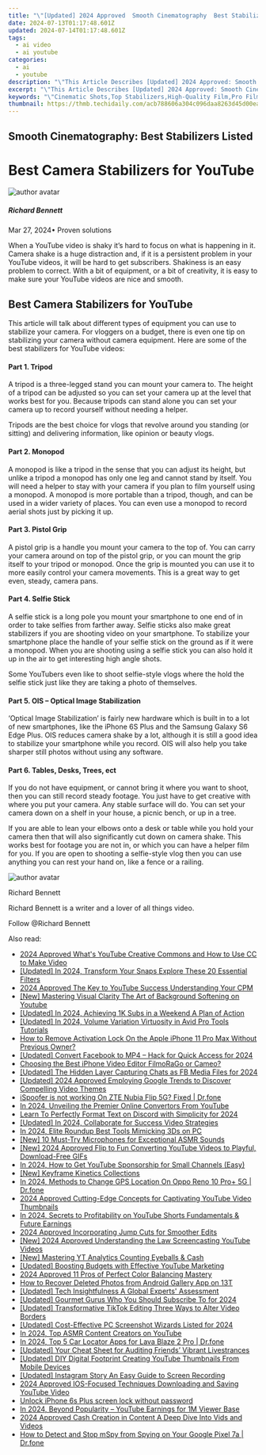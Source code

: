 ```yaml
---
title: "\"[Updated] 2024 Approved  Smooth Cinematography  Best Stabilizers Listed\""
date: 2024-07-13T01:17:48.601Z
updated: 2024-07-14T01:17:48.601Z
tags:
  - ai video
  - ai youtube
categories:
  - ai
  - youtube
description: "\"This Article Describes [Updated] 2024 Approved: Smooth Cinematography: Best Stabilizers Listed\""
excerpt: "\"This Article Describes [Updated] 2024 Approved: Smooth Cinematography: Best Stabilizers Listed\""
keywords: "\"Cinematic Shots,Top Stabilizers,High-Quality Film,Pro Filmmaking Gear,Stabilizer Guide,Smooth Shooting,Best Film Tech\""
thumbnail: https://thmb.techidaily.com/acb788606a304c096daa8263d45d00ea2b9351615c5d83ea5a34a4991c1927bf.jpg
---
```


## Smooth Cinematography: Best Stabilizers Listed

# Best Camera Stabilizers for YouTube

![author avatar](https://images.wondershare.com/filmora/article-images/richard-bennett.jpg)

##### Richard Bennett

 Mar 27, 2024• Proven solutions

 When a YouTube video is shaky it’s hard to focus on what is happening in it. Camera shake is a huge distraction and, if it is a persistent problem in your YouTube videos, it will be hard to get subscribers. Shakiness is an easy problem to correct. With a bit of equipment, or a bit of creativity, it is easy to make sure your YouTube videos are nice and smooth.

## Best Camera Stabilizers for YouTube

 This article will talk about different types of equipment you can use to stabilize your camera. For vloggers on a budget, there is even one tip on stabilizing your camera without camera equipment. Here are some of the best stabilizers for YouTube videos:

#### Part 1\. Tripod

 A tripod is a three-legged stand you can mount your camera to. The height of a tripod can be adjusted so you can set your camera up at the level that works best for you. Because tripods can stand alone you can set your camera up to record yourself without needing a helper.

 Tripods are the best choice for vlogs that revolve around you standing (or sitting) and delivering information, like opinion or beauty vlogs.

#### Part 2\. Monopod

 A monopod is like a tripod in the sense that you can adjust its height, but unlike a tripod a monopod has only one leg and cannot stand by itself. You will need a helper to stay with your camera if you plan to film yourself using a monopod. A monopod is more portable than a tripod, though, and can be used in a wider variety of places. You can even use a monopod to record aerial shots just by picking it up.

#### Part 3\. Pistol Grip

 A pistol grip is a handle you mount your camera to the top of. You can carry your camera around on top of the pistol grip, or you can mount the grip itself to your tripod or monopod. Once the grip is mounted you can use it to more easily control your camera movements. This is a great way to get even, steady, camera pans.

#### Part 4\. Selfie Stick

 A selfie stick is a long pole you mount your smartphone to one end of in order to take selfies from farther away. Selfie sticks also make great stabilizers if you are shooting video on your smartphone. To stabilize your smartphone place the handle of your selfie stick on the ground as if it were a monopod. When you are shooting using a selfie stick you can also hold it up in the air to get interesting high angle shots.

 Some YouTubers even like to shoot selfie-style vlogs where the hold the selfie stick just like they are taking a photo of themselves.

#### Part 5\. OIS – Optical Image Stabilization

 ‘Optical Image Stabilization’ is fairly new hardware which is built in to a lot of new smartphones, like the iPhone 6S Plus and the Samsung Galaxy S6 Edge Plus. OIS reduces camera shake by a lot, although it is still a good idea to stabilize your smartphone while you record. OIS will also help you take sharper still photos without using any software.

#### Part 6\. Tables, Desks, Trees, ect

 If you do not have equipment, or cannot bring it where you want to shoot, then you can still record steady footage. You just have to get creative with where you put your camera. Any stable surface will do. You can set your camera down on a shelf in your house, a picnic bench, or up in a tree.

 If you are able to lean your elbows onto a desk or table while you hold your camera then that will also significantly cut down on camera shake. This works best for footage you are not in, or which you can have a helper film for you. If you are open to shooting a selfie-style vlog then you can use anything you can rest your hand on, like a fence or a railing.

![author avatar](https://images.wondershare.com/filmora/article-images/richard-bennett.jpg)

Richard Bennett

Richard Bennett is a writer and a lover of all things video.

Follow @Richard Bennett


<ins class="adsbygoogle"
     style="display:block"
     data-ad-format="autorelaxed"
     data-ad-client="ca-pub-7571918770474297"
     data-ad-slot="1223367746"></ins>



<ins class="adsbygoogle"
     style="display:block"
     data-ad-client="ca-pub-7571918770474297"
     data-ad-slot="8358498916"
     data-ad-format="auto"
     data-full-width-responsive="true"></ins>



<span class="atpl-alsoreadstyle">Also read:</span>
<div><ul>
<li><a href="https://youtube-zero.techidaily.com/approved-whats-youtube-creative-commons-and-how-to-use-cc-to-make-video/"><u>2024 Approved  What's YouTube Creative Commons and How to Use CC to Make Video</u></a></li>
<li><a href="https://snapchat-videos.techidaily.com/updated-in-2024-transform-your-snaps-explore-these-20-essential-filters/"><u>[Updated] In 2024, Transform Your Snaps  Explore These 20 Essential Filters</u></a></li>
<li><a href="https://youtube-zero.techidaily.com/approved-the-key-to-youtube-success-understanding-your-cpm/"><u>2024 Approved  The Key to YouTube Success  Understanding Your CPM</u></a></li>
<li><a href="https://youtube-zero.techidaily.com/astering-visual-clarity-the-art-of-background-softening-on-youtube/"><u>[New] Mastering Visual Clarity  The Art of Background Softening on Youtube</u></a></li>
<li><a href="https://youtube-zero.techidaily.com/ed-in-2024-achieving-1k-subs-in-a-weekend-a-plan-of-action/"><u>[Updated] In 2024, Achieving 1K Subs in a Weekend  A Plan of Action</u></a></li>
<li><a href="https://fox-cloud.techidaily.com/updated-in-2024-volume-variation-virtuosity-in-avid-pro-tools-tutorials/"><u>[Updated] In 2024, Volume Variation Virtuosity in Avid Pro Tools Tutorials</u></a></li>
<li><a href="https://activate-lock.techidaily.com/how-to-remove-activation-lock-on-the-apple-iphone-11-pro-max-without-previous-owner-by-drfone-ios/"><u>How to Remove Activation Lock On the Apple iPhone 11 Pro Max Without Previous Owner?</u></a></li>
<li><a href="https://facebook-clips.techidaily.com/updated-convert-facebook-to-mp4-hack-for-quick-access-for-2024/"><u>[Updated] Convert Facebook to MP4 – Hack for Quick Access for 2024</u></a></li>
<li><a href="https://vimeo-videos.techidaily.com/choosing-the-best-iphone-video-editor-filmorago-or-cameo/"><u>Choosing the Best iPhone Video Editor  FilmoRaGo or Cameo?</u></a></li>
<li><a href="https://facebook-clips.techidaily.com/updated-the-hidden-layer-capturing-chats-as-fb-media-files-for-2024/"><u>[Updated] The Hidden Layer  Capturing Chats as FB Media Files for 2024</u></a></li>
<li><a href="https://youtube-zero.techidaily.com/ed-2024-approved-employing-google-trends-to-discover-compelling-video-themes/"><u>[Updated] 2024 Approved  Employing Google Trends to Discover Compelling Video Themes</u></a></li>
<li><a href="https://fake-location.techidaily.com/ispoofer-is-not-working-on-zte-nubia-flip-5g-fixed-drfone-by-drfone-virtual-android/"><u>iSpoofer is not working On ZTE Nubia Flip 5G? Fixed | Dr.fone</u></a></li>
<li><a href="https://youtube-zero.techidaily.com/24-unveiling-the-premier-online-convertors-from-youtube/"><u>In 2024, Unveiling the Premier Online Convertors From YouTube</u></a></li>
<li><a href="https://discord-videos.techidaily.com/learn-to-perfectly-format-text-on-discord-with-simplicity-for-2024/"><u>Learn To Perfectly Format Text on Discord with Simplicity for 2024</u></a></li>
<li><a href="https://youtube-zero.techidaily.com/ed-in-2024-collaborate-for-success-video-strategies/"><u>[Updated] In 2024, Collaborate for Success  Video Strategies</u></a></li>
<li><a href="https://screen-mirroring-recording.techidaily.com/in-2024-elite-roundup-best-tools-mimicking-3ds-on-pc/"><u>In 2024, Elite Roundup  Best Tools Mimicking 3Ds on PC</u></a></li>
<li><a href="https://youtube-zero.techidaily.com/0-must-try-microphones-for-exceptional-asmr-sounds/"><u>[New] 10 Must-Try Microphones for Exceptional ASMR Sounds</u></a></li>
<li><a href="https://youtube-zero.techidaily.com/024-approved-flip-to-fun-converting-youtube-videos-to-playful-download-free-gifs/"><u>[New] 2024 Approved  Flip to Fun  Converting YouTube Videos to Playful, Download-Free GIFs</u></a></li>
<li><a href="https://youtube-zero.techidaily.com/24-how-to-get-youtube-sponsorship-for-small-channels-easy/"><u>In 2024, How to Get YouTube Sponsorship for Small Channels (Easy)</u></a></li>
<li><a href="https://extra-support.techidaily.com/new-keyframe-kinetics-collections/"><u>[New] Keyframe Kinetics Collections</u></a></li>
<li><a href="https://phone-solutions.techidaily.com/in-2024-methods-to-change-gps-location-on-oppo-reno-10-proplus-5g-drfone-by-drfone-virtual-android/"><u>In 2024, Methods to Change GPS Location On Oppo Reno 10 Pro+ 5G | Dr.fone</u></a></li>
<li><a href="https://youtube-zero.techidaily.com/approved-cutting-edge-concepts-for-captivating-youtube-video-thumbnails/"><u>2024 Approved  Cutting-Edge Concepts for Captivating YouTube Video Thumbnails</u></a></li>
<li><a href="https://youtube-zero.techidaily.com/24-secrets-to-profitability-on-youtube-shorts-fundamentals-and-future-earnings/"><u>In 2024, Secrets to Profitability on YouTube Shorts  Fundamentals & Future Earnings</u></a></li>
<li><a href="https://youtube-zero.techidaily.com/approved-incorporating-jump-cuts-for-smoother-edits/"><u>2024 Approved  Incorporating Jump Cuts for Smoother Edits</u></a></li>
<li><a href="https://youtube-zero.techidaily.com/024-approved-understanding-the-law-screencasting-youtube-videos/"><u>[New] 2024 Approved  Understanding the Law  Screencasting YouTube Videos</u></a></li>
<li><a href="https://youtube-zero.techidaily.com/astering-yt-analytics-counting-eyeballs-and-cash/"><u>[New] Mastering YT Analytics  Counting Eyeballs & Cash</u></a></li>
<li><a href="https://youtube-zero.techidaily.com/ed-boosting-budgets-with-effective-youtube-marketing/"><u>[Updated] Boosting Budgets with Effective YouTube Marketing</u></a></li>
<li><a href="https://fox-info.techidaily.com/2024-approved-11-pros-of-perfect-color-balancing-mastery/"><u>2024 Approved  11 Pros of Perfect Color Balancing Mastery</u></a></li>
<li><a href="https://blog-min.techidaily.com/how-to-recover-deleted-photos-from-android-gallery-app-on-13t-by-stellar-photo-recovery-android-mobile-photo-recover/"><u>How to Recover Deleted Photos from Android Gallery App on 13T</u></a></li>
<li><a href="https://desktop-recording.techidaily.com/updated-tech-insightfulness-a-global-experts-assessment/"><u>[Updated] Tech Insightfulness  A Global Experts' Assessment</u></a></li>
<li><a href="https://youtube-zero.techidaily.com/ed-gourmet-gurus-who-you-should-subscribe-to-for-2024/"><u>[Updated] Gourmet Gurus  Who You Should Subscribe To for 2024</u></a></li>
<li><a href="https://tiktok-videos.techidaily.com/updated-transformative-tiktok-editing-three-ways-to-alter-video-borders/"><u>[Updated] Transformative TikTok Editing  Three Ways to Alter Video Borders</u></a></li>
<li><a href="https://desktop-recording.techidaily.com/updated-cost-effective-pc-screenshot-wizards-listed-for-2024/"><u>[Updated] Cost-Effective PC Screenshot Wizards Listed for 2024</u></a></li>
<li><a href="https://youtube-zero.techidaily.com/24-top-asmr-content-creators-on-youtube/"><u>In 2024, Top ASMR Content Creators on YouTube</u></a></li>
<li><a href="https://android-location-track.techidaily.com/in-2024-top-5-car-locator-apps-for-lava-blaze-2-pro-drfone-by-drfone-virtual-android/"><u>In 2024, Top 5 Car Locator Apps for Lava Blaze 2 Pro | Dr.fone</u></a></li>
<li><a href="https://tiktok-videos.techidaily.com/updated-your-cheat-sheet-for-auditing-friends-vibrant-livestrances/"><u>[Updated] Your Cheat Sheet for Auditing Friends’ Vibrant Livestrances</u></a></li>
<li><a href="https://youtube-zero.techidaily.com/ed-diy-digital-footprint-creating-youtube-thumbnails-from-mobile-devices/"><u>[Updated] DIY Digital Footprint  Creating YouTube Thumbnails From Mobile Devices</u></a></li>
<li><a href="https://instagram-video-files.techidaily.com/updated-instagram-story-an-easy-guide-to-screen-recording/"><u>[Updated] Instagram Story  An Easy Guide to Screen Recording</u></a></li>
<li><a href="https://youtube-zero.techidaily.com/approved-ios-focused-techniques-downloading-and-saving-youtube-video/"><u>2024 Approved  IOS-Focused Techniques  Downloading and Saving YouTube Video</u></a></li>
<li><a href="https://techidaily.com/unlock-iphone-6s-plus-screen-lock-without-password-by-drfone-ios-unlock-ios-unlock/"><u>Unlock iPhone 6s Plus screen lock without password</u></a></li>
<li><a href="https://youtube-zero.techidaily.com/24-beyond-popularity-youtube-earnings-for-1m-viewer-base/"><u>In 2024, Beyond Popularity – YouTube Earnings for 1M Viewer Base</u></a></li>
<li><a href="https://youtube-zero.techidaily.com/approved-cash-creation-in-content-a-deep-dive-into-vids-and-videos/"><u>2024 Approved  Cash Creation in Content  A Deep Dive Into Vids and Videos</u></a></li>
<li><a href="https://location-social.techidaily.com/how-to-detect-and-stop-mspy-from-spying-on-your-google-pixel-7a-drfone-by-drfone-virtual-android/"><u>How to Detect and Stop mSpy from Spying on Your Google Pixel 7a | Dr.fone</u></a></li>
</ul></div>
